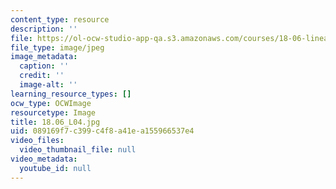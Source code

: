 ```yaml
---
content_type: resource
description: ''
file: https://ol-ocw-studio-app-qa.s3.amazonaws.com/courses/18-06-linear-algebra-spring-2010/089169f7c399c4f8a41ea155966537e4_18.06_L04.jpg
file_type: image/jpeg
image_metadata:
  caption: ''
  credit: ''
  image-alt: ''
learning_resource_types: []
ocw_type: OCWImage
resourcetype: Image
title: 18.06_L04.jpg
uid: 089169f7-c399-c4f8-a41e-a155966537e4
video_files:
  video_thumbnail_file: null
video_metadata:
  youtube_id: null
---
```

